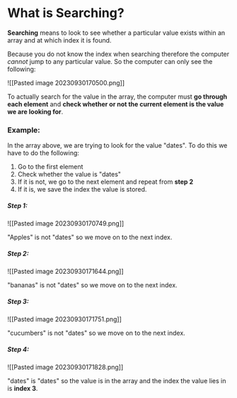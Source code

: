 # What is Searching?
**Searching** means to look to see whether a particular value exists within an array and at which index it is found.

Because you do not know the index when searching therefore the computer *cannot* jump to any particular value. So the computer can only see the following:

![[Pasted image 20230930170500.png]]

To actually search for the value in the array, the computer must **go through each element** and **check whether or not the current element is the value we are looking for**.

### Example:

In the array above, we are trying to look for the value "dates". To do this we have to do the following:
1. Go to the first element
2. Check whether the value is "dates"
3. If it is not, we go to the next element and repeat from **step 2**
4. If it is, we save the index the value is stored.
##### Step 1:

![[Pasted image 20230930170749.png]]

"Apples" is not "dates" so we move on to the next index.
##### Step 2:

![[Pasted image 20230930171644.png]]

"bananas" is not "dates" so we move on to the next index.
##### Step 3:

![[Pasted image 20230930171751.png]]

"cucumbers" is not "dates" so we move on to the next index.
##### Step 4:

![[Pasted image 20230930171828.png]]

"dates" is "dates" so the value is in the array and the index the value lies in is **index 3**.

